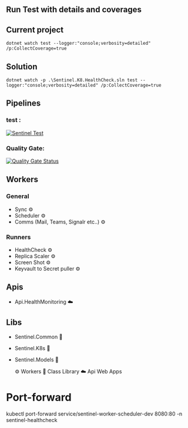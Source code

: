 ## Run Test with details and coverages


## Current project
```
dotnet watch test --logger:"console;verbosity=detailed" /p:CollectCoverage=true

```


## Solution
```
dotnet watch -p .\Sentinel.K8.HealthCheck.sln test --logger:"console;verbosity=detailed" /p:CollectCoverage=true
```
## Pipelines
### test :
[![Sentinel Test](https://github.com/mmercan/Sentinel.K8.HealthCheck/actions/workflows/docker-image.yml/badge.svg)](https://github.com/mmercan/Sentinel.K8.HealthCheck/actions/workflows/docker-image.yml)
### Quality Gate:
[![Quality Gate Status](https://sonarcloud.io/api/project_badges/measure?project=Sentinel.Health.k8&metric=alert_status)](https://sonarcloud.io/dashboard?id=Sentinel.Health.k8)

## Workers

### General
- Sync :gear:
- Scheduler :gear:
- Comms (Mail, Teams, Signalr etc..) :gear:

### Runners
- HealthCheck :gear:
- Replica Scaler :gear:
- Screen Shot :gear:
- Keyvault to Secret puller :gear:


## Apis
- Api.HealthMonitoring :cloud:
 
## Libs
- Sentinel.Common :blue_book:
- Sentinel.K8s :blue_book:
- Sentinel.Models :blue_book:



  :gear: Workers
  :blue_book: Class Library
  :cloud: Api Web Apps


# Port-forward
  kubectl port-forward service/sentinel-worker-scheduler-dev 8080:80 -n sentinel-healthcheck